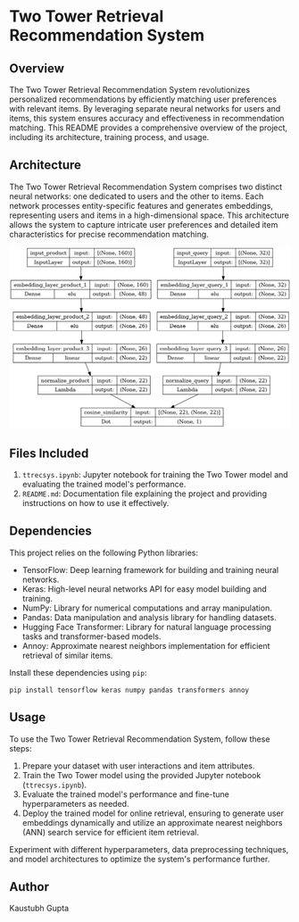 # Two Tower Retrieval Recommendation System

## Overview

The Two Tower Retrieval Recommendation System revolutionizes personalized recommendations by efficiently matching user preferences with relevant items. By leveraging separate neural networks for users and items, this system ensures accuracy and effectiveness in recommendation matching. This README provides a comprehensive overview of the project, including its architecture, training process, and usage.

## Architecture

The Two Tower Retrieval Recommendation System comprises two distinct neural networks: one dedicated to users and the other to items. Each network processes entity-specific features and generates embeddings, representing users and items in a high-dimensional space. This architecture allows the system to capture intricate user preferences and detailed item characteristics for precise recommendation matching.

![Two Tower Architecture](img/model.png)

## Files Included

1. `ttrecsys.ipynb`: Jupyter notebook for training the Two Tower model and evaluating the trained model's performance.
2. `README.md`: Documentation file explaining the project and providing instructions on how to use it effectively.

## Dependencies

This project relies on the following Python libraries:

- TensorFlow: Deep learning framework for building and training neural networks.
- Keras: High-level neural networks API for easy model building and training.
- NumPy: Library for numerical computations and array manipulation.
- Pandas: Data manipulation and analysis library for handling datasets.
- Hugging Face Transformer: Library for natural language processing tasks and transformer-based models.
- Annoy: Approximate nearest neighbors implementation for efficient retrieval of similar items.

Install these dependencies using `pip`:

```
pip install tensorflow keras numpy pandas transformers annoy
```

## Usage

To use the Two Tower Retrieval Recommendation System, follow these steps:

1. Prepare your dataset with user interactions and item attributes.
2. Train the Two Tower model using the provided Jupyter notebook (`ttrecsys.ipynb`).
3. Evaluate the trained model's performance and fine-tune hyperparameters as needed.
4. Deploy the trained model for online retrieval, ensuring to generate user embeddings dynamically and utilize an approximate nearest neighbors (ANN) search service for efficient item retrieval.

Experiment with different hyperparameters, data preprocessing techniques, and model architectures to optimize the system's performance further.

## Author

Kaustubh Gupta
